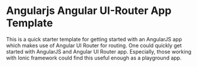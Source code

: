 # Angularjs Angular UI-Router App Template

This is a quick starter template for getting started with an AngularJS app which makes use of Angular UI Router for routing. One could quickly get started with AngularJS and Angular UI Router app. Especially, those working with Ionic framework could find this useful enough as a playground app.

